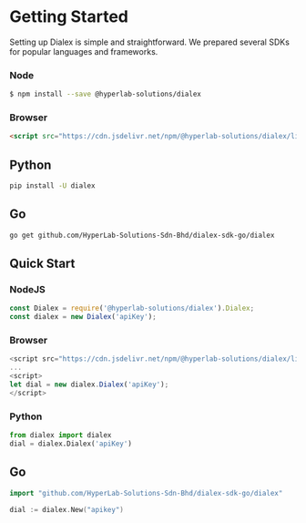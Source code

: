 # Getting Started

Setting up Dialex is simple and straightforward. We prepared several SDKs for popular languages and frameworks.

### Node

```bash
$ npm install --save @hyperlab-solutions/dialex
```

### **Browser**

```html
<script src="https://cdn.jsdelivr.net/npm/@hyperlab-solutions/dialex/lib/dialex.min.js"></script>
```

## Python

```bash
pip install -U dialex
```

## Go

```bash
go get github.com/HyperLab-Solutions-Sdn-Bhd/dialex-sdk-go/dialex
```

## Quick Start

### NodeJS

```js
const Dialex = require('@hyperlab-solutions/dialex').Dialex;
const dialex = new Dialex('apiKey');
```

### Browser

```js
<script src="https://cdn.jsdelivr.net/npm/@hyperlab-solutions/dialex/lib/dialex.min.js"></script>
...
<script>
let dial = new dialex.Dialex('apiKey');
</script>
```

### Python

```py
from dialex import dialex
dial = dialex.Dialex('apiKey')
```

## Go

```go
import "github.com/HyperLab-Solutions-Sdn-Bhd/dialex-sdk-go/dialex"

dial := dialex.New("apikey")
```



